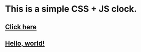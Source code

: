 # This is a simple CSS + JS clock.

## [Click here](https://nilahomar.github.io/css-js-clock/)

## <a href="http://example.com/" target="_blank">Hello, world!</a>
